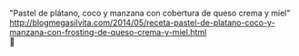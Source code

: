 "Pastel de plátano, coco y manzana con cobertura de queso crema y miel"	http://blogmegasilvita.com/2014/05/receta-pastel-de-platano-coco-y-manzana-con-frosting-de-queso-crema-y-miel.html	
਍